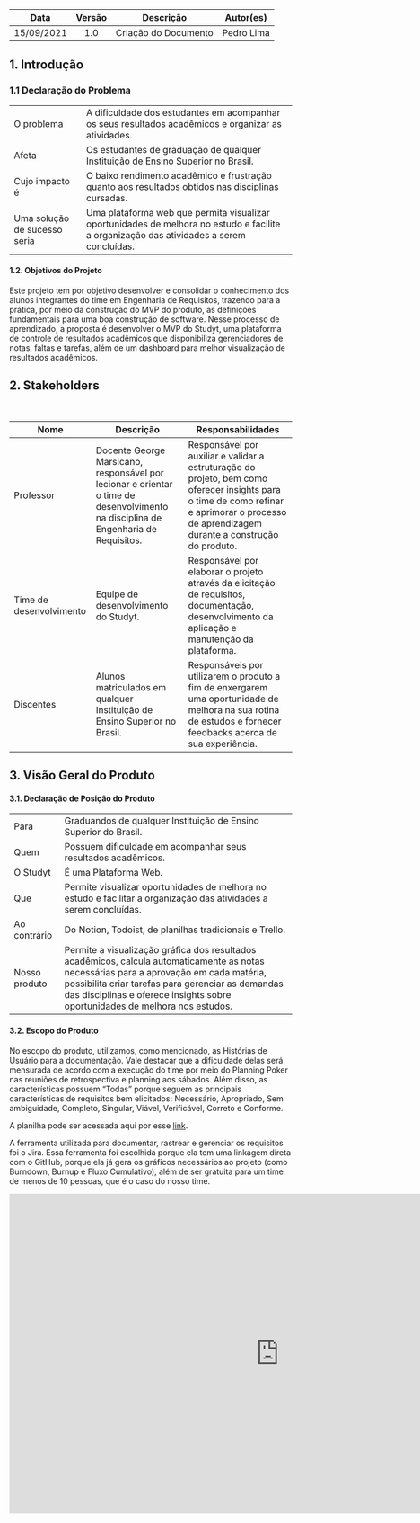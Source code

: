 | **Data**   | **Versão** | **Descrição**        | **Autor(es)** |
| ---------- | :--------: | -------------------- | :-----------: |
| 15/09/2021 |    1.0     | Criação do Documento |  Pedro Lima   |

## 1. Introdução

### 1.1 Declaração do Problema

<table>
  <tbody>
    <tr>
      <td>O problema</td>
      <td>A dificuldade dos estudantes em acompanhar os seus resultados acadêmicos e organizar as atividades.</td>
    </tr>
    <tr>
      <td>Afeta</td>
      <td>Os estudantes de graduação de qualquer Instituição de Ensino Superior no Brasil.</td>
    </tr>
    <tr>
      <td>Cujo impacto é</td>
      <td>O baixo rendimento acadêmico e frustração quanto aos resultados obtidos nas disciplinas cursadas.</td>
    </tr>
    <tr>
      <td>Uma solução de sucesso seria</td>
      <td>Uma plataforma web que permita visualizar oportunidades de melhora no estudo e facilite a organização das atividades a serem concluídas.</td>
    </tr>
  </tbody>
</table>

#### 1.2. Objetivos do Projeto

Este projeto tem por objetivo desenvolver e consolidar o conhecimento dos alunos integrantes do time em Engenharia de Requisitos, trazendo para a prática, por meio da construção do MVP do produto, as definições fundamentais para uma boa construção de software.
Nesse processo de aprendizado, a proposta é desenvolver o MVP do Studyt, uma plataforma de controle de resultados acadêmicos que disponibiliza gerenciadores de notas, faltas e tarefas, além de um dashboard para melhor visualização de resultados acadêmicos.

## 2. Stakeholders

</br>

| **Nome**                | **Descrição**                                                                                                                      | **Responsabilidades**                                                                                                                                                                        |
| ----------------------- | ---------------------------------------------------------------------------------------------------------------------------------- | -------------------------------------------------------------------------------------------------------------------------------------------------------------------------------------------- |
| Professor               | Docente George Marsicano, responsável por lecionar e orientar o time de desenvolvimento na disciplina de Engenharia de Requisitos. | Responsável por auxiliar e validar a estruturação do projeto, bem como oferecer insights para o time de como refinar e aprimorar o processo de aprendizagem durante a construção do produto. |
| Time de desenvolvimento | Equipe de desenvolvimento do Studyt.                                                                                               | Responsável por elaborar o projeto através da elicitação de requisitos, documentação, desenvolvimento da aplicação e manutenção da plataforma.                                               |
| Discentes               | Alunos matriculados em qualquer Instituição de Ensino Superior no Brasil.                                                          | Responsáveis por utilizarem o produto a fim de enxergarem uma oportunidade de melhora na sua rotina de estudos e fornecer feedbacks acerca de sua experiência.                               |

## 3. Visão Geral do Produto

#### 3.1. Declaração de Posição do Produto

<table>
  <tbody>
    <tr>
      <td>Para</td>
      <td>Graduandos de qualquer Instituição de Ensino Superior do Brasil.</td>
    </tr>
    <tr>
      <td>Quem</td>
      <td>Possuem dificuldade em acompanhar seus resultados acadêmicos.</td>
    </tr>
    <tr>
      <td>O Studyt</td>
      <td>É uma Plataforma Web.</td>
    </tr>
    <tr>
      <td>Que</td>
      <td>Permite visualizar oportunidades de melhora no estudo e facilitar a organização das atividades a serem concluídas.</td>
    </tr>
    <tr>
      <td>Ao contrário</td>
      <td>Do Notion, Todoist, de planilhas tradicionais e Trello.</td>
    </tr>
    <tr>
      <td>Nosso produto</td>
      <td>Permite a visualização gráfica dos resultados acadêmicos, calcula automaticamente as notas necessárias para a aprovação em cada matéria, possibilita criar tarefas para gerenciar as demandas das disciplinas e oferece insights sobre oportunidades de melhora nos estudos.</td>
    </tr>
  </tbody>
</table>

#### 3.2. Escopo do Produto

No escopo do produto, utilizamos, como mencionado, as Histórias de Usuário para a documentação. Vale destacar que a dificuldade delas será mensurada de acordo com a execução do time por meio do Planning Poker nas reuniões de retrospectiva e planning aos sábados.
Além disso, as características possuem “Todas” porque seguem as principais características de requisitos bem elicitados: Necessário, Apropriado, Sem ambiguidade, Completo, Singular, Viável, Verificável, Correto e Conforme.

A planilha pode ser acessada aqui por esse  [link](https://docs.google.com/spreadsheets/d/1QKtwC4ajiUcoUSEohZStHsFSSQGkrFmH3eOu685_bDc/edit?usp=sharing).

A ferramenta utilizada para documentar, rastrear e gerenciar os requisitos foi o Jira. Essa ferramenta foi escolhida porque ela tem uma linkagem direta com o GitHub, porque ela já gera os gráficos necessários ao projeto (como Burndown, Burnup e Fluxo Cumulativo), além de ser gratuita para um time de menos de 10 pessoas, que é o caso do nosso time.

<iframe src="https://docs.google.com/spreadsheets/d/e/2PACX-1vQe4s-5poFs247DzAzMT6jjdto2YV7vkX1brZ3VfcNkJSYSD1Fn365lT1PPoxKpbuss1SGKU-wYWLUN/pubhtml?widget=true&amp;headers=false" frameborder="0" width="960" height="569" allowfullscreen="true" mozallowfullscreen="true" webkitallowfullscreen="true"></iframe>
